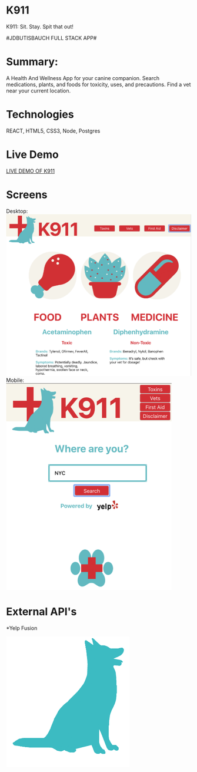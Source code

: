 # K911
K911: Sit. Stay. Spit that out!

#JDBUTISBAUCH FULL STACK APP#

# Summary:
  A Health And Wellness App for your canine companion.  Search medications, plants, and foods for toxicity, uses, and precautions.  Find a vet near your current location. 
  
# Technologies

 REACT, HTML5, CSS3, Node, Postgres
 
 # Live Demo
 
<a href="https://k911.now.sh">LIVE DEMO OF K911</a>
 
 # Screens
 Desktop:
 <br />
 ![Screen1](https://github.com/JGD625/K911/blob/master/src/Images/K911Screen1.png)
 <br />
 Mobile:
 <br />
 ![Screen2](https://github.com/JGD625/K911/blob/master/src/Images/K911Screen2.png)
 
 # External API's
  *Yelp Fusion

![BlueDog](https://github.com/JGD625/K911/blob/master/src/Images/BlueDog.png)
